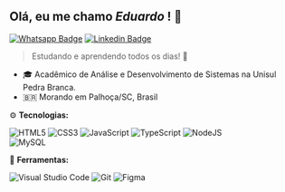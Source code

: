 

<h2 align="left"> 
  Olá, eu me chamo <i>Eduardo</i> ! 🖖 
</h2>

[![Whatsapp Badge](https://img.shields.io/badge/WhatsApp-25D366?style=for-the-badge&logo=whatsapp&logoColor=white)](https://wa.me/5548996955362/) [![Linkedin Badge](https://img.shields.io/badge/LinkedIn-0077B5?style=for-the-badge&logo=linkedin&logoColor=white&link=)](https://www.linkedin.com/in/eduardo-demetrio-a4b09627b/)

> Estudando e aprendendo todos os dias! 📖

- 🎓 Acadêmico de Análise e Desenvolvimento de Sistemas na Unisul Pedra Branca.  
- 🇧🇷  Morando em Palhoça/SC, Brasil
  
<p align="left">
  ⚙️ <strong>Tecnologias:</strong>
</p>

![HTML5](https://img.shields.io/badge/html5-%23E34F26.svg?style=for-the-badge&logo=html5&logoColor=white)
![CSS3](https://img.shields.io/badge/css3-%231572B6.svg?style=for-the-badge&logo=css3&logoColor=white)
![JavaScript](https://img.shields.io/badge/javascript-%23323330.svg?style=for-the-badge&logo=javascript&logoColor=%23F7DF1E)
![TypeScript](https://img.shields.io/badge/typescript-%23007ACC.svg?style=for-the-badge&logo=typescript&logoColor=white)
![NodeJS](https://img.shields.io/badge/node.js-6DA55F?style=for-the-badge&logo=node.js&logoColor=white)<br/>
![MySQL](https://img.shields.io/badge/mysql-%2300f.svg?style=for-the-badge&logo=mysql&logoColor=white)


<p align="left">
  🔧 <strong>Ferramentas:</strong>
</p>

![Visual Studio Code](https://img.shields.io/badge/Visual%20Studio%20Code-0078d7.svg?style=for-the-badge&logo=visual-studio-code&logoColor=white)
![Git](https://img.shields.io/badge/git-%23F05033.svg?style=for-the-badge&logo=git&logoColor=white)
![Figma](https://img.shields.io/badge/figma-%23F24E1E.svg?style=for-the-badge&logo=figma&logoColor=white)


